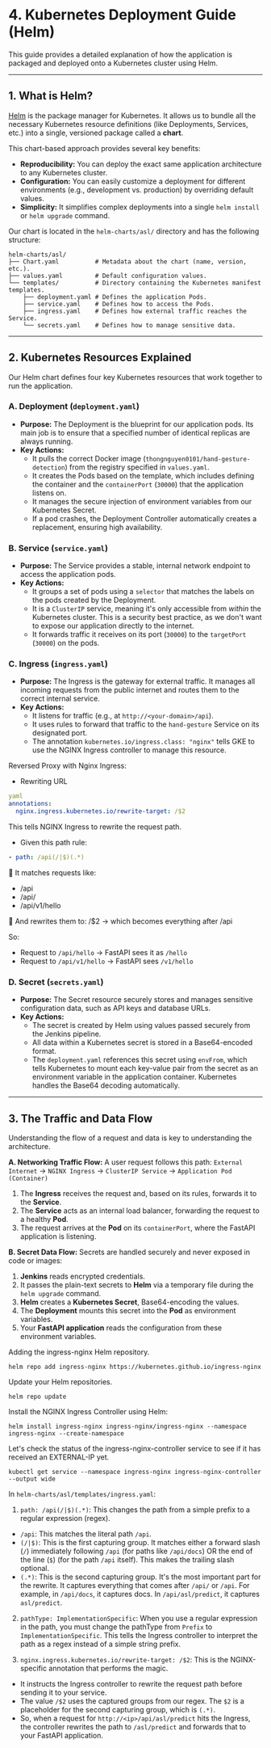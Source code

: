 # 4. Kubernetes Deployment Guide (Helm)

This guide provides a detailed explanation of how the application is packaged and deployed onto a Kubernetes cluster using Helm.

---

## 1. What is Helm?

[Helm](https://helm.sh/) is the package manager for Kubernetes. It allows us to bundle all the necessary Kubernetes resource definitions (like Deployments, Services, etc.) into a single, versioned package called a **chart**.

This chart-based approach provides several key benefits:
-   **Reproducibility:** You can deploy the exact same application architecture to any Kubernetes cluster.
-   **Configuration:** You can easily customize a deployment for different environments (e.g., development vs. production) by overriding default values.
-   **Simplicity:** It simplifies complex deployments into a single `helm install` or `helm upgrade` command.

Our chart is located in the `helm-charts/asl/` directory and has the following structure:

```
helm-charts/asl/
├── Chart.yaml          # Metadata about the chart (name, version, etc.).
├── values.yaml         # Default configuration values.
└── templates/          # Directory containing the Kubernetes manifest templates.
    ├── deployment.yaml # Defines the application Pods.
    ├── service.yaml    # Defines how to access the Pods.
    ├── ingress.yaml    # Defines how external traffic reaches the Service.
    └── secrets.yaml    # Defines how to manage sensitive data.
```

---

## 2. Kubernetes Resources Explained

Our Helm chart defines four key Kubernetes resources that work together to run the application.

### A. Deployment (`deployment.yaml`)

-   **Purpose:** The Deployment is the blueprint for our application pods. Its main job is to ensure that a specified number of identical replicas are always running.
-   **Key Actions:**
    -   It pulls the correct Docker image (`thongnguyen0101/hand-gesture-detection`) from the registry specified in `values.yaml`.
    -   It creates the Pods based on the template, which includes defining the container and the `containerPort` (`30000`) that the application listens on.
    -   It manages the secure injection of environment variables from our Kubernetes Secret.
    -   If a pod crashes, the Deployment Controller automatically creates a replacement, ensuring high availability.

### B. Service (`service.yaml`)

-   **Purpose:** The Service provides a stable, internal network endpoint to access the application pods.
-   **Key Actions:**
    -   It groups a set of pods using a `selector` that matches the labels on the pods created by the Deployment.
    -   It is a `ClusterIP` service, meaning it's only accessible from *within* the Kubernetes cluster. This is a security best practice, as we don't want to expose our application directly to the internet.
    -   It forwards traffic it receives on its port (`30000`) to the `targetPort` (`30000`) on the pods.

### C. Ingress (`ingress.yaml`)

-   **Purpose:** The Ingress is the gateway for external traffic. It manages all incoming requests from the public internet and routes them to the correct internal service.
-   **Key Actions:**
    -   It listens for traffic (e.g., at `http://<your-domain>/api`).
    -   It uses rules to forward that traffic to the `hand-gesture` Service on its designated port.
    -   The annotation `kubernetes.io/ingress.class: "nginx"` tells GKE to use the NGINX Ingress controller to manage this resource.


Reversed Proxy with Nginx Ingress:
- Rewriting URL
```yaml
yaml
annotations:
  nginx.ingress.kubernetes.io/rewrite-target: /$2
```
This tells NGINX Ingress to rewrite the request path.

- Given this path rule:
```yaml
- path: /api(/|$)(.*)
```

🚀 It matches requests like:
- /api
- /api/
- /api/v1/hello

🔧 And rewrites them to:
/$2 → which becomes everything after /api

So:
- Request to `/api/hello` → FastAPI sees it as `/hello`
- Request to `/api/v1/hello` → FastAPI sees `/v1/hello`

### D. Secret (`secrets.yaml`)

-   **Purpose:** The Secret resource securely stores and manages sensitive configuration data, such as API keys and database URLs.
-   **Key Actions:**
    -   The secret is created by Helm using values passed securely from the Jenkins pipeline.
    -   All data within a Kubernetes secret is stored in a Base64-encoded format.
    -   The `deployment.yaml` references this secret using `envFrom`, which tells Kubernetes to mount each key-value pair from the secret as an environment variable in the application container. Kubernetes handles the Base64 decoding automatically.

---

## 3. The Traffic and Data Flow

Understanding the flow of a request and data is key to understanding the architecture.

**A. Networking Traffic Flow:**
A user request follows this path:
`External Internet` → `NGINX Ingress` → `ClusterIP Service` → `Application Pod (Container)`

1.  The **Ingress** receives the request and, based on its rules, forwards it to the **Service**.
2.  The **Service** acts as an internal load balancer, forwarding the request to a healthy **Pod**.
3.  The request arrives at the **Pod** on its `containerPort`, where the FastAPI application is listening.

**B. Secret Data Flow:**
Secrets are handled securely and never exposed in code or images:
1.  **Jenkins** reads encrypted credentials.
2.  It passes the plain-text secrets to **Helm** via a temporary file during the `helm upgrade` command.
3.  **Helm** creates a **Kubernetes Secret**, Base64-encoding the values.
4.  The **Deployment** mounts this secret into the **Pod** as environment variables.
5.  Your **FastAPI application** reads the configuration from these environment variables. 


Adding the ingress-nginx Helm repository.
```shell
helm repo add ingress-nginx https://kubernetes.github.io/ingress-nginx
```

Update your Helm repositories.
```shell
helm repo update
```

Install the NGINX Ingress Controller using Helm:
```shell
helm install ingress-nginx ingress-nginx/ingress-nginx --namespace ingress-nginx --create-namespace
```

Let's check the status of the ingress-nginx-controller service to see if it has received an EXTERNAL-IP yet.
```shell
kubectl get service --namespace ingress-nginx ingress-nginx-controller --output wide
```


In `helm-charts/asl/templates/ingress.yaml`:

1. `path: /api(/|$)(.*)`: This changes the path from a simple prefix to a regular expression (regex).
- `/api`: This matches the literal path `/api`.
- `(/|$)`: This is the first capturing group. It matches either a forward slash (`/`) immediately following `/api` (for paths like `/api/docs`) OR the end of the line (`$`) (for the path `/api` itself). This makes the trailing slash optional.
- `(.*)`: This is the second capturing group. It's the most important part for the rewrite. It captures everything that comes after `/api/` or `/api`. For example, in `/api/docs`, it captures docs. In `/api/asl/predict`, it captures `asl/predict`.

2. `pathType: ImplementationSpecific`: When you use a regular expression in the path, you must change the pathType from `Prefix` to `ImplementationSpecific`. This tells the Ingress controller to interpret the path as a regex instead of a simple string prefix.

3. `nginx.ingress.kubernetes.io/rewrite-target: /$2`: This is the NGINX-specific annotation that performs the magic.

- It instructs the Ingress controller to rewrite the request path before sending it to your service.
- The value `/$2` uses the captured groups from our regex. The `$2` is a placeholder for the second capturing group, which is `(.*)`.
- So, when a request for `http://<ip>/api/asl/predict` hits the Ingress, the controller rewrites the path to `/asl/predict` and forwards that to your FastAPI application.
